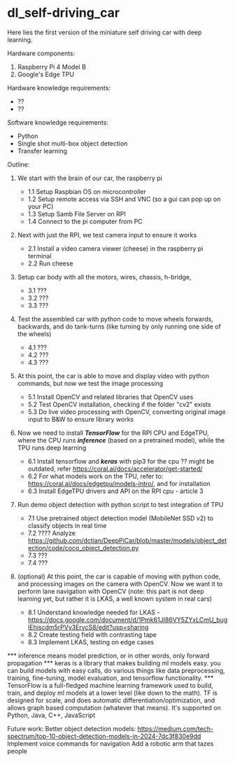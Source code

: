 # dl_self-driving_car
Here lies the first version of the miniature self driving car with deep learning.

Hardware components:
1. Raspberry Pi 4 Model B
2. Google's Edge TPU

Hardware knowledge requirements:
- ??
- ??

Software knowledge requirements:
- Python
- Single shot multi-box object detection
- Transfer learning

Outline:
1. We start with the brain of our car, the raspberry pi
    - 1.1 Setup Raspbian OS on microcontroller
    - 1.2 Setup remote access via SSH and VNC (so a gui can pop up on your PC)
    - 1.3 Setup Samb File Server on RPI 
    - 1.4 Connect to the pi computer from PC

2. Next with just the RPI, we test camera input to ensure it works
    - 2.1 Install a video camera viewer (cheese) in the raspberry pi terminal
    - 2.2 Run cheese

3. Setup car body with all the motors, wires, chassis, h-bridge, 
    - 3.1 ???
    - 3.2 ???
    - 3.3 ???

4. Test the assembled car with python code to move wheels forwards, backwards, and do tank-turns (like turning by only running one side of the wheels)
    - 4.1 ???
    - 4.2 ???
    - 4.3 ???

5. At this point, the car is able to move and display video with python commands, but now we test the image processing
    - 5.1 Install OpenCV and related libraries that OpenCV uses
    - 5.2 Test OpenCV installation, checking if the folder "cv2" exists
    - 5.3 Do live video processing with OpenCV, converting original image input to B&W to ensure library works

6. Now we need to install ***TensorFlow*** for the RPI CPU and EdgeTPU, where the CPU runs ***inference***  (based on a pretrained model), while the TPU runs deep learning
    - 6.1 Install tensorflow and ***keras*** with pip3 for the cpu ?? might be outdated, refer https://coral.ai/docs/accelerator/get-started/
    - 6.2 For what models work on the TPU, refer to: https://coral.ai/docs/edgetpu/models-intro/, and for installation
    - 6.3 Install EdgeTPU drivers and API on the RPI cpu - article 3


7. Run demo object detection with python script to test integration of TPU
    - 7.1 Use pretrained object detection model (MobileNet SSD v2) to classify objects in real time
    - 7.2 ???? Analyze https://github.com/dctian/DeepPiCar/blob/master/models/object_detection/code/coco_object_detection.py        
    - 7.3 ???
    - 7.4 ???

8. (optional) At this point, the car is capable of moving with python code, and processing images on the camera with OpenCV. Now we want it to perform lane navigation with OpenCV (note: this part is not deep learning yet, but rather it is LKAS, a well known system in real cars)
    - 8.1 Understand knowledge needed for LKAS - https://docs.google.com/document/d/1Pmk61JI86VY5ZYxLCmU_buglEhiscdm5rPVy3ErvcS8/edit?usp=sharing
    - 8.2 Create testing field with contrasting tape
    - 8.3 Implement LKAS, testing on edge cases




*** inference means model prediction, or in other words, only forward propagation
*** keras is a library that makes building ml models easy. you can build models with easy calls, do various things like data preprocessing, training, fine-tuning, model evaluation, and tensorflow functionality.
*** TensorFlow is a full-fledged machine learning framework used to build, train, and deploy ml models at a lower level (like down to the math). TF is designed for scale, and does automatic differentiation/optimization, and allows graph based computation (whatever that means). It's supported on Python, Java, C++, JavaScript


Future work:
Better object detection models: https://medium.com/tech-spectrum/top-10-object-detection-models-in-2024-7dc3f830e9dd
Implement voice commands for navigation
Add a robotic arm that tazes people





